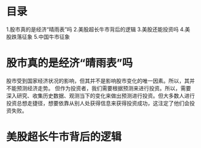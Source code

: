 # 目录
1.股市真的是经济“晴雨表”吗
2.美股超长牛市背后的逻辑
3.美股还能投资吗
4.美股跌落征象
5.中国牛市征象

# 股市真的是经济“晴雨表”吗
股市受到国家经济状况的影响，但其并不是影响股市变化的唯一因素。所以，其并不能预测经济走势。
但作为投资者，我们需要根据预测来进行投资。所以，需要深入研究、收集历史数据、观测当下的变化来做出预测进行投资。但大多数人进行投资总想走捷径，想要依靠从别人处获得信息来获得投资成功，这注定了他们会投资失败。

# 美股超长牛市背后的逻辑
